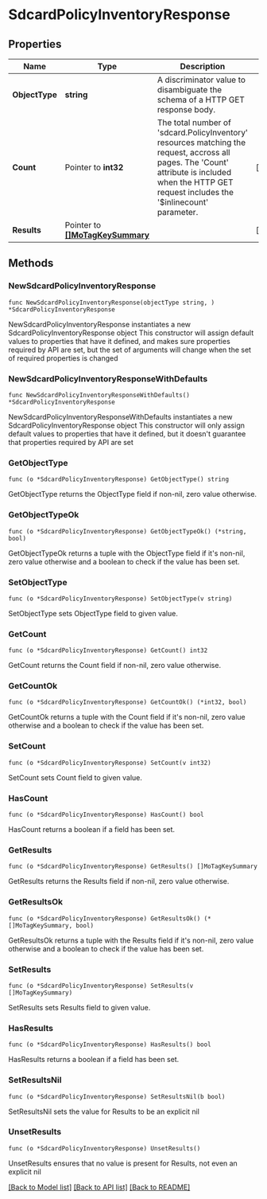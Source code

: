 # SdcardPolicyInventoryResponse

## Properties

Name | Type | Description | Notes
------------ | ------------- | ------------- | -------------
**ObjectType** | **string** | A discriminator value to disambiguate the schema of a HTTP GET response body. | 
**Count** | Pointer to **int32** | The total number of &#39;sdcard.PolicyInventory&#39; resources matching the request, accross all pages. The &#39;Count&#39; attribute is included when the HTTP GET request includes the &#39;$inlinecount&#39; parameter. | [optional] 
**Results** | Pointer to [**[]MoTagKeySummary**](MoTagKeySummary.md) |  | [optional] 

## Methods

### NewSdcardPolicyInventoryResponse

`func NewSdcardPolicyInventoryResponse(objectType string, ) *SdcardPolicyInventoryResponse`

NewSdcardPolicyInventoryResponse instantiates a new SdcardPolicyInventoryResponse object
This constructor will assign default values to properties that have it defined,
and makes sure properties required by API are set, but the set of arguments
will change when the set of required properties is changed

### NewSdcardPolicyInventoryResponseWithDefaults

`func NewSdcardPolicyInventoryResponseWithDefaults() *SdcardPolicyInventoryResponse`

NewSdcardPolicyInventoryResponseWithDefaults instantiates a new SdcardPolicyInventoryResponse object
This constructor will only assign default values to properties that have it defined,
but it doesn't guarantee that properties required by API are set

### GetObjectType

`func (o *SdcardPolicyInventoryResponse) GetObjectType() string`

GetObjectType returns the ObjectType field if non-nil, zero value otherwise.

### GetObjectTypeOk

`func (o *SdcardPolicyInventoryResponse) GetObjectTypeOk() (*string, bool)`

GetObjectTypeOk returns a tuple with the ObjectType field if it's non-nil, zero value otherwise
and a boolean to check if the value has been set.

### SetObjectType

`func (o *SdcardPolicyInventoryResponse) SetObjectType(v string)`

SetObjectType sets ObjectType field to given value.


### GetCount

`func (o *SdcardPolicyInventoryResponse) GetCount() int32`

GetCount returns the Count field if non-nil, zero value otherwise.

### GetCountOk

`func (o *SdcardPolicyInventoryResponse) GetCountOk() (*int32, bool)`

GetCountOk returns a tuple with the Count field if it's non-nil, zero value otherwise
and a boolean to check if the value has been set.

### SetCount

`func (o *SdcardPolicyInventoryResponse) SetCount(v int32)`

SetCount sets Count field to given value.

### HasCount

`func (o *SdcardPolicyInventoryResponse) HasCount() bool`

HasCount returns a boolean if a field has been set.

### GetResults

`func (o *SdcardPolicyInventoryResponse) GetResults() []MoTagKeySummary`

GetResults returns the Results field if non-nil, zero value otherwise.

### GetResultsOk

`func (o *SdcardPolicyInventoryResponse) GetResultsOk() (*[]MoTagKeySummary, bool)`

GetResultsOk returns a tuple with the Results field if it's non-nil, zero value otherwise
and a boolean to check if the value has been set.

### SetResults

`func (o *SdcardPolicyInventoryResponse) SetResults(v []MoTagKeySummary)`

SetResults sets Results field to given value.

### HasResults

`func (o *SdcardPolicyInventoryResponse) HasResults() bool`

HasResults returns a boolean if a field has been set.

### SetResultsNil

`func (o *SdcardPolicyInventoryResponse) SetResultsNil(b bool)`

 SetResultsNil sets the value for Results to be an explicit nil

### UnsetResults
`func (o *SdcardPolicyInventoryResponse) UnsetResults()`

UnsetResults ensures that no value is present for Results, not even an explicit nil

[[Back to Model list]](../README.md#documentation-for-models) [[Back to API list]](../README.md#documentation-for-api-endpoints) [[Back to README]](../README.md)


